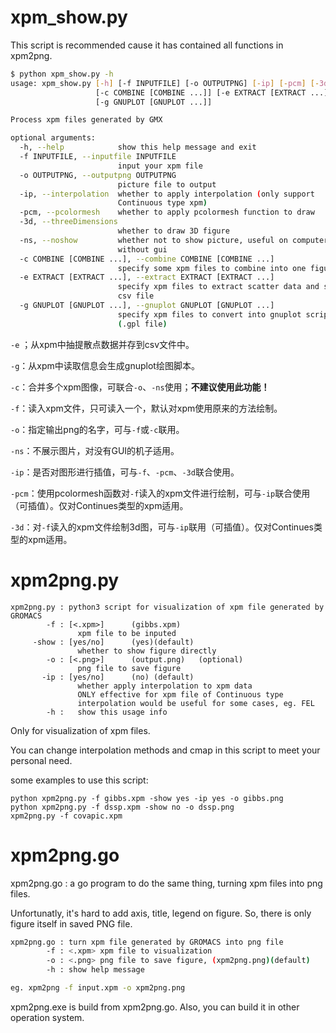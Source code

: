 # xpm_show.py 

This script is recommended cause it has contained all functions in xpm2png. 

```bash
$ python xpm_show.py -h
usage: xpm_show.py [-h] [-f INPUTFILE] [-o OUTPUTPNG] [-ip] [-pcm] [-3d] [-ns]
                   [-c COMBINE [COMBINE ...]] [-e EXTRACT [EXTRACT ...]]
                   [-g GNUPLOT [GNUPLOT ...]]

Process xpm files generated by GMX

optional arguments:
  -h, --help            show this help message and exit
  -f INPUTFILE, --inputfile INPUTFILE
                        input your xpm file
  -o OUTPUTPNG, --outputpng OUTPUTPNG
                        picture file to output
  -ip, --interpolation  whether to apply interpolation (only support
                        Continuous type xpm)
  -pcm, --pcolormesh    whether to apply pcolormesh function to draw
  -3d, --threeDimensions
                        whether to draw 3D figure
  -ns, --noshow         whether not to show picture, useful on computer
                        without gui
  -c COMBINE [COMBINE ...], --combine COMBINE [COMBINE ...]
                        specify some xpm files to combine into one figure
  -e EXTRACT [EXTRACT ...], --extract EXTRACT [EXTRACT ...]
                        specify xpm files to extract scatter data and save to
                        csv file
  -g GNUPLOT [GNUPLOT ...], --gnuplot GNUPLOT [GNUPLOT ...]
                        specify xpm files to convert into gnuplot scripts
                        (.gpl file)
```

`-e` ；从xpm中抽提散点数据并存到csv文件中。

`-g`：从xpm中读取信息会生成gnuplot绘图脚本。

`-c`：合并多个xpm图像，可联合`-o`、`-ns`使用；**不建议使用此功能！**

`-f`：读入xpm文件，只可读入一个，默认对xpm使用原来的方法绘制。

`-o`：指定输出png的名字，可与`-f`或`-c`联用。

`-ns`：不展示图片，对没有GUI的机子适用。

`-ip`：是否对图形进行插值，可与`-f`、`-pcm`、`-3d`联合使用。

`-pcm`：使用pcolormesh函数对`-f`读入的xpm文件进行绘制，可与`-ip`联合使用（可插值）。仅对Continues类型的xpm适用。

`-3d`：对`-f`读入的xpm文件绘制3d图，可与`-ip`联用（可插值）。仅对Continues类型的xpm适用。



# xpm2png.py

```
xpm2png.py : python3 script for visualization of xpm file generated by GROMACS
        -f : [<.xpm>]      (gibbs.xpm)
               xpm file to be inputed
     -show : [yes/no]      (yes)(default)
               whether to show figure directly
        -o : [<.png>]      (output.png)   (optional)
               png file to save figure
       -ip : [yes/no]      (no) (default)
               whether apply interpolation to xpm data
               ONLY effective for xpm file of Continuous type
               interpolation would be useful for some cases, eg. FEL
        -h :   show this usage info
```

Only for visualization of xpm files. 

You can change interpolation methods and cmap in this script to meet your personal need.

some examples to use this script:

```bash/cmd
python xpm2png.py -f gibbs.xpm -show yes -ip yes -o gibbs.png
python xpm2png.py -f dssp.xpm -show no -o dssp.png
xpm2png.py -f covapic.xpm 
```

# xpm2png.go

xpm2png.go : a go program to do the same thing, turning xpm files into png files. 

Unfortunatly, it's hard to add axis, title, legend on figure. So, there is only figure itself in saved PNG file.

```bash
xpm2png.go : turn xpm file generated by GROMACS into png file
        -f : <.xpm> xpm file to visualization
        -o : <.png> png file to save figure, (xpm2png.png)(default)
        -h : show help message

eg. xpm2png -f input.xpm -o xpm2png.png
```
xpm2png.exe is build from xpm2png.go. Also, you can build it in other operation system.


